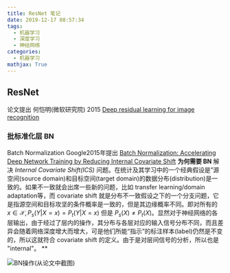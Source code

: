 ```yaml
---
title: ResNet 笔记
date: 2019-12-17 08:57:34
tags:
  - 机器学习
  - 深度学习
  - 神经网络
categories:
  - 机器学习
mathjax: True
---
```

## ResNet
论文提出  何恺明(微软研究院)   2015
[Deep residual learning for image recognition](http://openaccess.thecvf.com/content_cvpr_2016/papers/He_Deep_Residual_Learning_CVPR_2016_paper.pdf)


### 批标准化层 BN
Batch Normalization Google2015年提出
[Batch Normalization: Accelerating Deep Network Training by Reducing Internal Covariate Shift](https://arxiv.org/pdf/1502.03167v3.pdf)
**为何需要 BN**
解决 *Internal Covariate Shift(ICS)* 问题。在统计及其学习中的一个经典假设是”源空间(source domain)和目标空间(target domain)的数据分布(distribution)是一致的。如果不一致就会出席一些新的问题，比如 transfer learning/domain adaptation等，而 covariate shift 就是分布不一致假设之下的一个分支问题，它是指源空间和目标攻坚的条件概率是一致的，但是其边缘概率不同。即对所有的 $x \in \mathcal{X}, P_s(Y|X = x)=P_t(Y|X=x)$ 但是 $P_s(X) \neq P_t(X)$。显然对于神经网络的各层输出，由于经过了层内的操作，其分布与各层对应的输入信号分布不同，而且差异会随着网络深度增大而增大，可是他们所能“指示”的标注样本(label)仍然是不变的，所以这就符合 covariate shift 的定义。由于是对层间信号的分析，所以也是 "internal"。
**

![BN操作(从论文中截图)](https://i.loli.net/2019/12/17/4Bo1XFyHfLwcelW.png)
